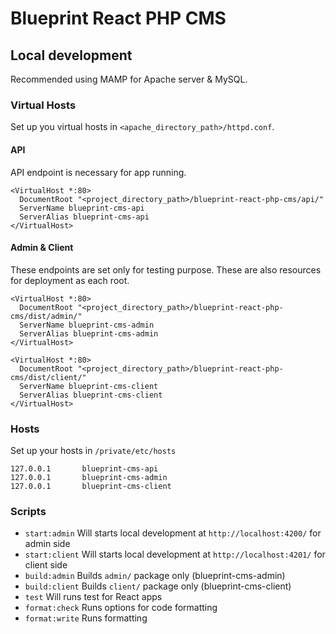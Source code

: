 # Blueprint React PHP CMS

## Local development

Recommended using MAMP for Apache server & MySQL.

### Virtual Hosts

Set up you virtual hosts in `<apache_directory_path>/httpd.conf`.

#### API
API endpoint is necessary for app running.
````
<VirtualHost *:80>
  DocumentRoot "<project_directory_path>/blueprint-react-php-cms/api/"
  ServerName blueprint-cms-api
  ServerAlias blueprint-cms-api
</VirtualHost>
````

#### Admin & Client
These endpoints are set only for testing purpose.
These are also resources for deployment as each root.
````
<VirtualHost *:80>
  DocumentRoot "<project_directory_path>/blueprint-react-php-cms/dist/admin/"
  ServerName blueprint-cms-admin
  ServerAlias blueprint-cms-admin
</VirtualHost>

<VirtualHost *:80>
  DocumentRoot "<project_directory_path>/blueprint-react-php-cms/dist/client/"
  ServerName blueprint-cms-client
  ServerAlias blueprint-cms-client
</VirtualHost>
````

### Hosts

Set up your hosts in `/private/etc/hosts`

```
127.0.0.1       blueprint-cms-api
127.0.0.1       blueprint-cms-admin
127.0.0.1       blueprint-cms-client
```

### Scripts

* ``start:admin`` Will starts local development at `http://localhost:4200/` for admin side
* ``start:client`` Will starts local development at `http://localhost:4201/` for client side
* ``build:admin`` Builds `admin/` package only (blueprint-cms-admin)
* ``build:client`` Builds `client/` package only (blueprint-cms-client)
* ``test`` Will runs test for React apps
* ``format:check`` Runs options for code formatting
* ``format:write`` Runs formatting

